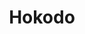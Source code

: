 ---
linkedin: https://linkedin.com/company/hokodo
logohandle: hokodoco
sort: hokodo
title: Hokodo
twitter: https://x.com/hokodotech
website: https://www.hokodo.co/
---